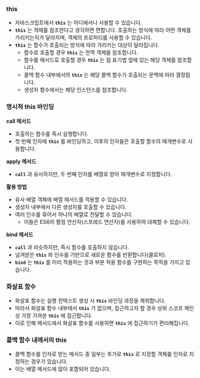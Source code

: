 ### **this**

- 자바스크립트에서 **`this`** 는 어디에서나 사용할 수 있습니다.
- **`this`** 는 객체를 참조한다고 생각하면 편합니다. 호출하는 방식에 따라 어떤 객체를 가리키는지가 달라지며, 객체의 프로퍼티를 사용할 수 있습니다.
- **`this`** 는 함수가 호출되는 방식에 따라 가리키는 대상이 달라집니다.
  - 함수로 호출할 경우 **`this`** 는 전역 객체를 참조합니다.
  - 함수를 메서드로 호출할 경우 **`this`** 는 점 표기법 앞에 있는 해당 객체를 참조합니다.
  - 콜백 함수 내부에서의 **`this`** 는 해당 콜백 함수가 호출되는 문맥에 따라 결정됩니다.
  - 생성자 함수에서는 해당 인스턴스를 참조합니다.

### **명시적 this 바인딩**

**call 메서드**

- 호출하는 함수를 즉시 실행합니다.
- 첫 번째 인자에 **`this`** 를 바인딩하고, 이후의 인자들은 호출할 함수의 매개변수로 사용합니다.

**apply 메서드**

- **`call`** 과 유사하지만, 두 번째 인자를 배열로 받아 매개변수로 지정합니다.

**활용 방법**

- 유사 배열 객체에 배열 메서드를 적용할 수 있습니다.
- 생성자 내부에서 다른 생성자를 호출할 수 있습니다.
- 여러 인수를 묶어서 하나의 배열로 전달할 수 있습니다.
  - 이들은 ES6의 펼침 연산자(스프레드 연산자)를 사용하여 대체할 수 있습니다.

**bind 메서드**

- **`call`** 과 비슷하지만, 즉시 함수를 호출하지 않습니다.
- 넘겨받은 **`this`** 와 인수를 기반으로 새로운 함수를 반환합니다(클로저).
- **`bind`** 는 **`this`** 를 미리 적용하는 것과 부분 적용 함수를 구현하는 목적을 가지고 있습니다.

### **화살표 함수**

- 화살표 함수는 실행 컨텍스트 생성 시 **`this`** 바인딩 과정을 제외합니다.
- 따라서 화살표 함수 내부에서 **`this`** 가 없으며, 접근하고자 할 경우 상위 스코프 체인상 가장 가까운 **`this`** 에 접근합니다.
- 이로 인해 메서드에서 화살표 함수를 사용하면 **`this`** 에 접근하기가 편리해집니다.

### **콜백 함수 내에서의 this**

- 콜백 함수를 인자로 받는 메서드 중 일부는 추가로 **`this`** 로 지정할 객체를 인자로 지정하는 경우가 있습니다.
- 이는 배열 메서드에 많이 포함되어 있습니다.
